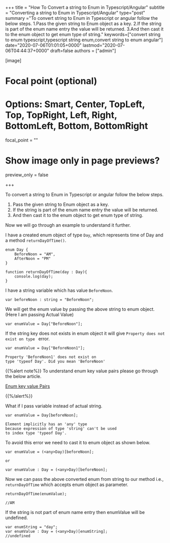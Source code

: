 +++
title = "How To Convert a string to Enum in Typescript/Angular"
subtitle = "Converting a string to Enum in Typescript/Angular"
type="post"
summary ="To convert string to Enum in Typescript or angular follow the below steps. 1.Pass the given string to Enum object as a key. 2.If the string is part of the enum name entry the value will be returned. 3.And then cast it to the enum object to get enum type of string."
keywords=["convert string to enum typescript,typescript string enum,convert string to enum angular"]
date="2020-07-06T01:01:05+0000"
lastmod="2020-07-06T04:44:37+0000"
draft=false
authors = ["admin"]

[image]

  # Focal point (optional)
  # Options: Smart, Center, TopLeft, Top, TopRight, Left, Right, BottomLeft, Bottom, BottomRight
  focal_point = ""

  # Show image only in page previews?
  preview_only = false

+++

To convert a string to Enum in Typescript or angular follow the below steps. 

1. Pass the given string to Enum object as a key. 
2. If the string is part of the enum name entry the value will be returned.
3. And then cast it to the enum object to get enum type of string.

Now we will go through an example to understand it further.

I have a created enum object of type `Day`, which represents time of Day and a method `returnDayOfTime()`. 

```
enum Day {
    BeforeNoon = "AM",
    AfterNoon = "PM"
} 

function returnDayOfTime(day : Day){
    console.log(day);
}

```
I have a string variable which has value `BeforeNoon`.

```
var beforeNoon : string = "BeforeNoon";
```

We will get the enum value by passing the above string to enum object. (Here I am passing Actual Value) 

```
var enumValue = Day["BeforeNoon"];
```

If the string key does not exists in enum object it will give `Property does not exist on type ` error.

```
var enumValue = Day["BeforeNoon1"];

Property 'BeforeNoon1' does not exist on 
type 'typeof Day'. Did you mean 'BeforeNoon'
```

{{%alert note%}}
To understand enum key value pairs please go through the below article.

[Enum key value Pairs](https://www.angularjswiki.com/angular/names-of-enums-typescript/)

{{%/alert%}}

What if I pass variable instead of actual string.

```
var enumValue = Day[beforeNoon];

Element implicitly has an 'any' type 
because expression of type 'string' can't be used
to index type 'typeof Day'.
```

To avoid this error we need to cast it to enum object as shown below.

```
var enumValue = (<any>Day)[beforeNoon];

or 

var enumValue : Day = (<any>Day)[beforeNoon];

```

Now we can pass the above converted enum from string to our method i.e., `returnDayOfTime` which accepts enum object as parameter.

```
returnDayOfTime(enumValue);

//AM
```

If the string is not part of enum name entry then enumValue will be undefined.

```
var enumString = "day";
var enumValue : Day = (<any>Day)[enumString];
//undefined

```
